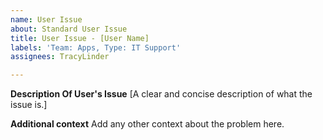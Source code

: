 ```yaml
---
name: User Issue
about: Standard User Issue
title: User Issue - [User Name]
labels: 'Team: Apps, Type: IT Support'
assignees: TracyLinder

---
```


**Description Of User's Issue**
[A clear and concise description of what the issue is.]


**Additional context**
Add any other context about the problem here.
